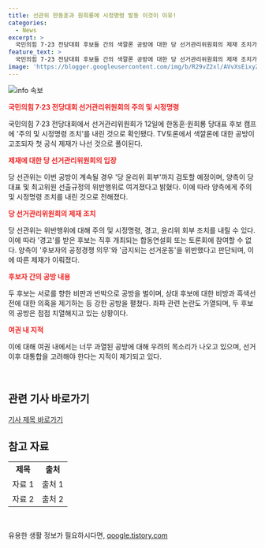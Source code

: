```yaml
---
title: 선관위 한동훈과 원희룡에 시정명령 발동 이것이 이유!
categories:
  - News
excerpt: >
  국민의힘 7·23 전당대회 후보들 간의 색깔론 공방에 대한 당 선거관리위원회의 제재 조치가 확정됐다. 양측이 후보자 공정경쟁 의무를 위반했고, 이에 따라 주의 및 시정명령이 내려졌다. 당 선관위는 지속적인 공방 시 윤리위 회부까지 검토할 예정이며, 후보들에 대한 제재 조치는 더욱 강화될 것으로 전망된다. 이로써 7·23 전당대회를 앞둔 긴장감은 더욱 고조되고 있는 가운데, 당 내 대통합을 위한 움직임도 필요하다는 지적이 제기되고 있다.
feature_text: >
  국민의힘 7·23 전당대회 후보들 간의 색깔론 공방에 대한 당 선거관리위원회의 제재 조치가 확정됐다. 양측이 후보자 공정경쟁 의무를 위반했고, 이에 따라 주의 및 시정명령이 내려졌다. 당 선관위는 지속적인 공방 시 윤리위 회부까지 검토할 예정이며, 후보들에 대한 제재 조치는 더욱 강화될 것으로 전망된다. 이로써 7·23 전당대회를 앞둔 긴장감은 더욱 고조되고 있는 가운데, 당 내 대통합을 위한 움직임도 필요하다는 지적이 제기되고 있다.
image: 'https://blogger.googleusercontent.com/img/b/R29vZ2xl/AVvXsEixyZcFfHzMRdzZMjFBmAUKJYCLCGyLL1o632UiGVXcaFdKo_bkvkuCioo0uUKlGfBVcT3P84aROyZIXSBEx3Aw5nCQ3pTgDom1WDC4m8eifvWiAmWEEVb4x6G_l8C0QH225ldMjyaFvpxGEBGNO37VmDTDMHGhJPq73UglMfDca1-0aw/s1600/blogspot.png'
---
```


<p><img src="https://blogger.googleusercontent.com/img/b/R29vZ2xl/AVvXsEixyZcFfHzMRdzZMjFBmAUKJYCLCGyLL1o632UiGVXcaFdKo_bkvkuCioo0uUKlGfBVcT3P84aROyZIXSBEx3Aw5nCQ3pTgDom1WDC4m8eifvWiAmWEEVb4x6G_l8C0QH225ldMjyaFvpxGEBGNO37VmDTDMHGhJPq73UglMfDca1-0aw/s1600/blogspot.png" alt="info 속보" /></p>

<p><b><span style="color: #ee2323;">국민의힘 7·23 전당대회 선거관리위원회의 주의 및 시정명령</span></b></p>

<p data-ke-size="size16">국민의힘 7·23 전당대회에서 선거관리위원회가 12일에 한동훈·원희룡 당대표 후보 캠프에 '주의 및 시정명령 조치'를 내린 것으로 확인됐다. TV토론에서 색깔론에 대한 공방이 고조되자 첫 공식 제재가 나선 것으로 풀이된다.</p>

<p><b><span style="color: #ee2323;">제재에 대한 당 선거관리위원회의 입장</span></b></p>

<p data-ke-size="size16">당 선관위는 이번 공방이 계속될 경우 '당 윤리위 회부'까지 검토할 예정이며, 양측이 당대표 및 최고위원 선출규정의 위반행위로 여겨졌다고 밝혔다. 이에 따라 양측에게 주의 및 시정명령 조치를 내린 것으로 전해졌다.</p>

<p><b><span style="color: #ee2323;">당 선거관리위원회의 제재 조치</span></b></p>

<p data-ke-size="size16">당 선관위는 위반행위에 대해 주의 및 시정명령, 경고, 윤리위 회부 조치를 내릴 수 있다. 이에 따라 '경고'를 받은 후보는 직후 개최되는 합동연설회 또는 토론회에 참여할 수 없다. 양측이 '후보자의 공정경쟁 의무'와 '금지되는 선거운동'을 위반했다고 판단되며, 이에 따른 제재가 이뤄졌다.</p>

<p><b><span style="color: #ee2323;">후보자 간의 공방 내용</span></b></p>

<p data-ke-size="size16">두 후보는 서로를 향한 비판과 반박으로 공방을 벌이며, 상대 후보에 대한 비방과 흑색선전에 대한 의혹을 제기하는 등 강한 공방을 펼쳤다. 좌파 관련 논란도 가열되며, 두 후보의 공방은 점점 치열해지고 있는 상황이다.</p>

<p><b><span style="color: #ee2323;">여권 내 지적</span></b></p>

<p data-ke-size="size16">이에 대해 여권 내에서는 너무 과열된 공방에 대해 우려의 목소리가 나오고 있으며, 선거 이후 대통합을 고려해야 한다는 지적이 제기되고 있다.</p>

<p data-ke-size="size16">&nbsp;</p>

<h2 data-ke-size="size26">관련 기사 바로가기</h2>

<p data-ke-size="size16"><a href="https://www.examplelink.com">기사 제목 바로가기</a></p>

<h2 data-ke-size="size26">참고 자료</h2>

<table>
<tbody>
<tr>
<td style="text-align: center; height: 17px;"><b>제목</b></td>
<td style="text-align: center; height: 17px;"><b>출처</b></td>
</tr>
<tr>
<td style="text-align: center; height: 17px;">자료 1</td>
<td style="text-align: center; height: 17px;">출처 1</td>
</tr>
<tr>
<td style="text-align: center; height: 17px;">자료 2</td>
<td style="text-align: center; height: 17px;">출처 2</td>
</tr>
</tbody>
</table>

<p data-ke-size="size16">&nbsp;</p>
유용한 생활 정보가 필요하시다면, <a href="https://qoogle.tistory.com" rel="dofollow">qoogle.tistory.com</a>



